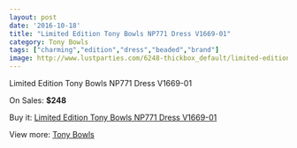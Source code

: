 ```yaml
---
layout: post
date: '2016-10-18'
title: "Limited Edition Tony Bowls NP771 Dress V1669-01"
category: Tony Bowls
tags: ["charming","edition","dress","beaded","brand"]
image: http://www.lustparties.com/6248-thickbox_default/limited-edition-tony-bowls-np771-dress-v1669-01.jpg
---
```

Limited Edition Tony Bowls NP771 Dress V1669-01

On Sales: **$248**
<a href="https://www.lustparties.com/en/tony-bowls/2159-limited-edition-tony-bowls-np771-dress-v1669-01.html"><amp-img layout="responsive" width="600" height="600" src="//www.lustparties.com/6248-thickbox_default/limited-edition-tony-bowls-np771-dress-v1669-01.jpg" alt="Limited Edition Tony Bowls NP771 Dress V1669-01 0" /></a>

Buy it: [Limited Edition Tony Bowls NP771 Dress V1669-01](https://www.lustparties.com/en/tony-bowls/2159-limited-edition-tony-bowls-np771-dress-v1669-01.html "Limited Edition Tony Bowls NP771 Dress V1669-01")

View more: [Tony Bowls](https://www.lustparties.com/en/5-tony-bowls "Tony Bowls")